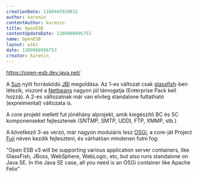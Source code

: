 ```yaml
---
creationDate: 1180445920832 
author: karenin 
contentAuthor: karenin 
title: OpenESB 
contentUpdateDate: 1209980996753 
name: OpenESB 
layout: wiki 
date: 1209980996753 
creator: karenin 
---
```

https://open-esb.dev.java.net/

A [Sun](Sun.html) nyílt forráskódú [JBI](JBI.html) megoldása. Az 1-es változat csak 
[glassfish](glassfish.html)-ben létezik, viszont a [Netbeans](Netbeans.html) nagyon jól támogatja (Enterprise Pack kell hozzá). A 2-es változatnak már van elvileg standalone futtatható (expreimental) változata is.

A core projekt mellett fut jónéhány alprojekt, amik kiegészítő BC és SC komponenseket fejlesztenek (SNTMP, SMTP, UDDI, FTP, XMMP, stb.)

A következő 3-as verzó, már nagyon moduláris lesz [OSGi](OSGi.html), a core-ját Project [Fuji](Fuji.html) néven kezdik fejleszteni, és várhatóan mindenen futni fog:
 
"Open ESB v3 will be supporting various application server containers, like GlassFish, JBoss, WebSphere, WebLogic, etc, but also runs standalone on Java SE. In the Java SE case, all you need is an OSGi container like Apache Felix"
